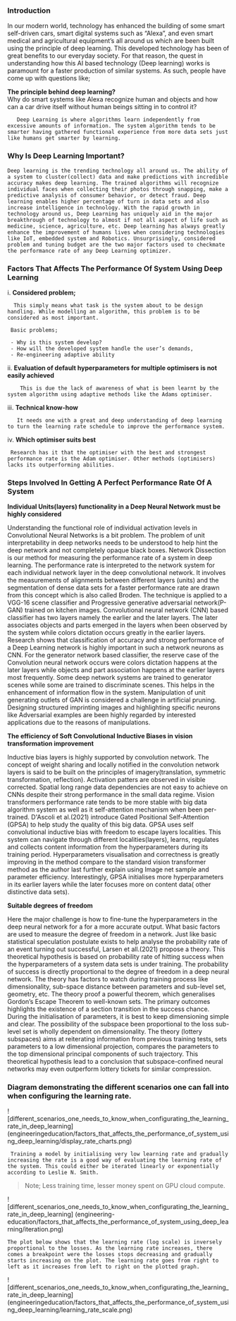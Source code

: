 ### Introduction

   In our modern world, technology has enhanced the building of some smart self-driven cars, smart digital systems such as “Alexa”, and even smart medical and agricultural equipment’s all around us which are been built using the principle of deep learning. This developed technology has been of great benefits to our everyday society. For that reason, the quest in understanding how this AI based technology (Deep learning) works is paramount for a faster production of similar systems. As such, people have come up with questions like; 
   
  **The principle behind deep learning?**  
     Why do smart systems like Alexa recognize human and objects and how can a car drive itself without human beings sitting in to control it?

       Deep Learning is where algorithms learn independently from excessive amounts of information. The system algorithm tends to be smarter having gathered functional experience from more data sets just like humans get smarter by learning.
     
### Why Is Deep Learning Important?
    Deep learning is the trending technology all around us. The ability of a system to cluster(collect) data and make predictions with incredible accuracy makes deep learning. The trained algorithms will recognize individual faces when collecting their photos through snapping, make a predictive analysis of consumer behavior, or detect fraud. Deep learning enables higher percentage of turn in data sets and also increase intelligence in technology. With the rapid growth in technology around us, Deep Learning has uniquely aid in the major breakthrough of technology to almost if not all aspect of life such as medicine, science, agriculture, etc. Deep learning has always greatly enhance the improvement of humans lives when considering technologies like IoT, embedded system and Robotics. Unsurprisingly, considered problem and tuning budget are the two major factors used to checkmate the performance rate of any Deep Learning optimizer.
     
 ### Factors That Affects The Performance Of System Using Deep Learning 

i. **Considered problem;** 
      
      This simply means what task is the system about to be design handling. While modelling an algorithm, this problem is to be considered as most important. 
    
     Basic problems;

     - Why is this system develop?
     - How will the developed system handle the user’s demands,  
     - Re-engineering adaptive ability 

  
ii.  **Evaluation of default hyperparameters for multiple optimisers is not easily achieved**

        This is due the lack of awareness of what is been learnt by the system algorithm using adaptive methods like the Adams optimiser.

iii. **Technical know-how**

       It needs one with a great and deep understanding of deep learning to turn the learning rate schedule to improve the performance system. 

iv.  **Which optimiser suits best**

     Research has it that the optimiser with the best and strongest performance rate is the Adam optimiser. Other methods (optimisers) lacks its outperforming abilities. 

### Steps Involved In Getting A Perfect Performance Rate Of A System

**Individual Units(layers) functionality in a Deep Neural Network must be highly considered**

 Understanding the functional role of individual activation levels in Convolutional Neural Networks is a bit problem. The problem of unit interpretability in deep networks needs to be understood to help hint the deep network and not completely opaque black boxes. Network Dissection is our method for measuring the performance rate of a system in deep learning. The performance rate is interpreted to the network system for each individual network layer in the deep convolutional network. It involves the measurements of alignments between different layers (units) and the segmentation of dense data sets for a faster performance rate are drawn from this concept which is also called Broden. The technique is applied to a VGG-16 scene classifier and Progressive generative adversarial network(P-GAN) trained on kitchen images. Convolutional neural network (CNN) based classifier has two layers namely the earlier and the later layers. The later associates objects and parts emerged in the layers when been observed by the system while colors dictation occurs greatly in the earlier layers. Research shows that classification of accuracy and strong performance of a Deep Learning network is highly important in such a network neurons as CNN. For the generator network based classifier, the reserve case of the Convolution neural network occurs were colors dictation happens at the later layers while objects and part association happens at the earlier layers most frequently. Some deep network systems are trained to generator scenes while some are trained to discriminate scenes. This helps in the enhancement of information flow in the system. Manipulation of unit generating outlets of GAN is considered a challenge in artificial pruning. Designing structured imprinting images and highlighting specific neurons like Adversarial examples are been highly regarded by interested applications due to the reasons of manipulations.

**The efficiency of Soft Convolutional Inductive Biases in vision transformation improvement**

  Inductive bias layers is highly supported by convolution network. The concept of weight sharing and locally notified in the convolution network layers is said to be built on the principles of imagery(translation, symmetric transformation, reflection). Activation patters are observed in visible corrected. Spatial long range data dependencies are not easy to achieve on CNNs despite their strong performance in the small data regime. Vision transformers performance rate tends to be more stable with big data algorithm system as well as it self-attention mechanism when been per-trained. D'Ascoli et al.(2021) introduce Gated Positional Self-Attention (GPSA) to help study the quality of this big data. GPSA uses self convolutional inductive bias with freedom to escape layers localities. This system can navigate through different localities(layers), learns, regulates and collects content information from the hyperparameters during its training period. Hyperparameters visualisation and correctness is greatly improving in the method compare to the standard vision transformer method as the author last further explain using Image net sample and parameter efficiency. Interestingly, GPSA initialises more hyperparameters in its earlier layers while the later focuses more on content data( other distinctive data sets). 

**Suitable degrees of freedom**

  Here the major challenge is how to fine-tune the hyperparameters in the deep neural network for a for a more accurate output. What basic factors are used to measure the degree of freedom in a network. Just like basic statistical speculation postulate exists to help analyse the probability rate of an event turning out successful, Larsen et all.(2021) propose a theory. This theoretical hypothesis is based on probability rate of hitting success when the hyperparameters of a system data sets is under training. The probability of success is directly proportional to the degree of freedom in a deep neural network. The theory has factors to watch during training process like dimensionality, sub-space distance between parameters and sub-level set, geometry, etc. The theory proof a powerful theorem, which generalises Gordon’s Escape Theorem to well-known sets. The primary outcomes highlights the existence of a section transition in the success chance. During the initialisation of parameters, it is best to keep dimensioning simple and clear. The possibility of the subspace been proportional to the loss sub-level set is wholly dependent on dimensionality.
The theory (lottery subspaces) aims at reiterating information from previous training tests, sets parameters to a low dimensional projection, compares the parameters to the top dimensional principal components of such trajectory. This theoretical hypothesis lead to a conclusion that subspace-confined neural networks may even outperform lottery tickets for similar compression.

### Diagram demonstrating the different scenarios one can fall into when configuring the learning rate.

 ![different_scenarios_one_needs_to_know_when_configurating_the_learning_rate_in_deep_learning] (engineeringeducation/factors_that_affects_the_performance_of_system_using_deep_learning/display_rate_charts.png) 

     Training a model by initialising very low learning rate and gradually increasing the rate is a good way of evaluating the learning rate of the system. This could either be iterated linearly or exponentially according to Leslie N. Smith.

>Note; Less training time, lesser money spent on GPU cloud compute.  

 ![different_scenarios_one_needs_to_know_when_configurating_the_learning_rate_in_deep_learning] (engineering-education/factors_that_affects_the_performance_of_system_using_deep_learning/iteration.png) 

    The plot below shows that the learning rate (log scale) is inversely proportional to the losses. As the learning rate increases, there comes a breakpoint were the losses stops decreasing and gradually starts increasing on the plot. The learning rate goes from right to left as it increases from left to right on the plotted graph. 

![different_scenarios_one_needs_to_know_when_configurating_the_learning_rate_in_deep_learning] (engineeringeducation/factors_that_affects_the_performance_of_system_using_deep_learning/learning_rate_scale.png) 


